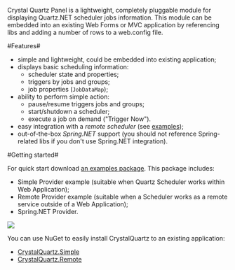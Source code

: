 Crystal Quartz Panel is a lightweight, completely pluggable module for displaying Quartz.NET scheduler jobs information. This module can be embedded into an existing Web Forms or MVC application by referencing libs and adding a number of rows to a web.config file.

#Features#

  * simple and lightweight, could be embedded into existing application;
  * displays basic scheduling information:
    * scheduler state and properties;
    * triggers by jobs and groups;
    * job properties (`JobDataMap`);
  * ability to perform simple action:
    * pause/resume triggers jobs and groups;
    * start/shutdown a scheduler;
    * execute a job on demand ("Trigger Now").
  * easy integration with a *remote scheduler* (see [examples](http://code.google.com/p/crystal-quartz/downloads/detail?name=CrystalQuartz.Examples.1.0.40.zip));
  * out-of-the-box *Spring.NET* support (you should not reference Spring-related libs if you don't use Spring.NET integration).

#Getting started#

For quick start download [an examples package](http://code.google.com/p/crystal-quartz/downloads/detail?name=CrystalQuartz.Examples.1.0.40.zip). This package includes:

  * Simple Provider example (suitable when Quartz Scheduler works within Web Application);
  * Remote Provider example (suitable when a Scheduler works as a remote service outside of a Web Application);
  * Spring.NET Provider.

![](http://docs.nuget.org/images/nugetlogo.png)

You can use NuGet to easily install CrystalQuartz to an existing application:

  * [CrystalQuartz.Simple](http://nuget.org/List/Packages/CrystalQuartz.Simple)
  * [CrystalQuartz.Remote](http://nuget.org/List/Packages/CrystalQuartz.Remote)
